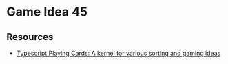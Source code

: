 # Game Idea 45

## Resources
- [Typescript Playing Cards: A kernel for various sorting and gaming ideas](http://trevorgk.js.org/2015/07/03/modelling-playcards-using-typescript/)

